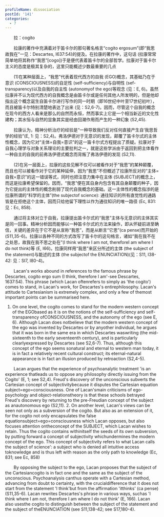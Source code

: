 ```yaml
---
profileName: dissociation
postId: '141'
categories:
  - 7
---
```

‌‌‌‌　　拉：cogito


‌‌‌‌　　拉康的著作中充满着对于笛卡尔的那句著名格言“cogito ergosum”(即“我思故我在”一见：Descartes, I637:54)的提及。在拉康的著作中，这句话 (拉康常常简单地将其称作“我思”[cogo])于是便代表着笛卡尔的全部哲学。拉康对于笛卡尔主义的态度是极其复杂的，这里只能概述少数最重要的几点

‌‌‌‌　　(1)在某种层面上，“我思”代表着现代西方的自我 (EGO)概念，其基础乃在于意识 (CONSCIOUSNESS)的自足性 (self-sufficiency)与自明性 (sef-transparency)以及自我的自主性 (autonomyof the ego)等观念 (见：E, 6)。虽然拉康并不认为现代西方的自我概念是由笛卡尔或是任何其他人所发明的，但是他却指出这个概念诞生自笛卡尔进行写作的同一时期（即16世纪中叶至17世纪初叶），而且被笛卡尔特别清楚地表达了出来 (见：S2,6-7)。因而，尽管这个自我的概念在现今的西方人看来是那么的自然而永恒，然而事实上它是一个相当新近的文化性建构；其水恒与自然的显象其实是经由回潮作用而产生的一种幻象 (S2,45).

‌‌‌‌　　拉康认为，精神分析治疗的经验是“一种导致我们反对任何直接产生自‘我思哲学的经验”(E, 1: 见：S2,4)。弗洛伊德对于无意识的发现，颠覆了笛卡尔式的主体性概念，因为它对“主体=自我=意识”的这一笛卡尔式方程提出了质疑。拉康对于自我心理学与对象关系理论的主要批判之一，就是这些学派由于返回到把主体看作一种自主的自我的前弗洛伊德式概念而背叛了弗洛伊德的发现 (S2,11).

‌‌‌‌　　(2)在另一层面上，拉康的这些见解不仅可以被看作对于“我思”的某种颠覆，而且也可以被看作对于它的某种延伸，因为“我思”不但概述了拉康所反对的“主体=自我=意识”的这一错误等式，同时也把注意力集中在主体 (SUBJECT)的概念上，而这是拉康希望保留的。因而，“我思”便在其自身内包含有其自身颠覆的种子，因为它提出的主体性的概念削弱了现代自我概念的基础。这一主体性的概念指涉的是拉康所谓的“科学的主体”(the subjectof science): 通往知识的所有直觉性的通路皆是在拒绝这个主体，因而只给他留下理性以作为通往知识的唯一路径 (Ec, 831: 见：Ec, 858).

‌‌‌‌　　通过将主体对立于自我，拉康提出笛卡尔式的“我思”主体与无意识的主体其实是同一回事。精神分析因而能够以一种笛卡尔式的方法来操作，即从怀疑前进至确信，关键的差异在于它不是从宣称“我思”，而是从断言“它思”(ca pense)而开始的 (S11,35-6)。拉康以各种不同的方式改写了笛卡尔的这句格言，诸如“我在我不在之处思，故我在我不思之处在”(I think where I am not, thereforeI am where I do not think)等 (E, I66)。拉康同样用“我思”来区分所述的主体 (the subject of the statement)与能述的主体 (the subjectof the ENUNCIATION)(见：S11, I38-42: 见：SI7, I80-4)。


‌‌‌‌　　Lacan's works abound in references to the famous phrase by Descartes, cogito ergo sum (I think, therefore I am'-see Descartes, 1637:54). This phrase (which Lacan oftenrefers to simply as 'the cogito') comes to stand, in Lacan's work, for Descartes's entirephilosophy. Lacan's attitude to Cartesianism is extremely complex, and only a few of themost important points can be summarised here.
1. On one level, the cogito comes to stand for the modern western concept of the EGObased as it is on the notions of the self-sufficiency and self-transparency ofCONSCIOUSNESS, and the autonomy of the ego (see E, 6). Although Lacan does notbelieve that the modern western concept of the ego was invented by Descartes or by anyother individual, he argues that it was born in the same era in which Descartes waswriting (the mid-sixteenth to the early seventeenth century), and is particularly clearlyexpressed by Descartes (see S2,6-7). Thus, although this concept of the ego seems sonatural and eternal to western man today, it is in fact a relatively recent cultural construct; its eternal-natural appearance is in fact an illusion produced by retroaction (S2,4-5).

‌‌‌‌　　Lacan argues that the experience of psychoanalytic treatment 'is an experience thatleads us to oppose any philosophy directly issuing from the Cogito' (E, 1; see S2,4). Freud's discovery of the unconscious subverts the Cartesian concept of subjectivitybecause it disputes the Cartesian equation subject=ego=consciousness. One of Lacan'smain criticisms of ego-psychology and object-relationstheory is that these schools betrayed Freud's discovery by returning to the pre-Freudian concept of the subject as anautonomous ego (S2,11).
2. On another level, Lacan's views can be seen not only as a subversion of the cogito. But also as an extension of it, for the cogito not only encapsulates the false equationsubject=ego=consciousness which Lacan opposes, but also focuses attention ontheconcept of the SUBJECT, which Lacan wishes to retain. Thus the cogito contains withinitself the seeds of its own subversion, by putting forward a concept of subjectivity whichundermines the modern concept of the ego. This concept of subjectivity refers to what Lacan calls the subject of science': a subject who is denied all intuitive access toknowledge and is thus left with reason as the only path to knowledge (Ec, 831; see Ec, 858)

‌‌‌‌　　By opposing the subject to the ego, Lacan proposes that the subject of the Cartesiancogito is in fact one and the same as the subject of the unconscious. Psychoanalysis canthus operate with a Cartesian method, advancing from doubt to certainty, with the crucialdifference that it does not start from the statement 'I think'but from the affirmation 'itthinks' (ca pense)(S11,35-6). Lacan rewrites Descartes's phrase in various ways, suchas 'I think where I am not, therefore I am where I do not think' (E, 166). Lacan also usesthe cogito to distinguish between the subject of the statement and the subject of theENUNCIATION (see S11,138-42; see S17,180-4).

